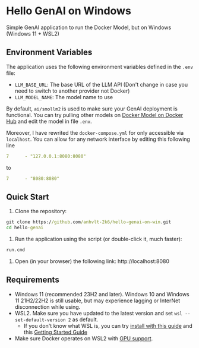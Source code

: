 # Hello GenAI on Windows

Simple GenAI application to run the Docker Model, but on Windows (Windows 11 + WSL2)

## Environment Variables

The application uses the following environment variables defined in the `.env` file:

- `LLM_BASE_URL`: The base URL of the LLM API (Don't change in case you need to switch to another provider not Docker)
- `LLM_MODEL_NAME`: The model name to use

By default, `ai/smollm2` is used to make sure your GenAI deployment is functional. You can try pulling other models on [Docker Model on Docker Hub](https://hub.docker.com/u/ai) and edit the model in file `.env`.

Moreover, I have rewrited the `docker-compose.yml` for only accessible via `localhost`. You can allow for any network interface by editing this following line

```yml
7      - "127.0.0.1:8080:8080"
```

to 

```yml
7      - "8080:8080"
```

## Quick Start

1. Clone the repository:

```cmd
git clone https://github.com/anhvlt-2k6/hello-genai-on-win.git
cd hello-genai
```

1. Run the application using the script (or double-click it, much faster):

```cmd
run.cmd
```

1. Open (in your browser) the following link: http://localhost:8080

## Requirements

- Windows 11 (recommended 23H2 and later). Windows 10 and Windows 11 21H2/22H2 is still usable, but may experience lagging or InterNet disconnection while using.
- WSL2. Make sure you have updated to the latest version and set `wsl --set-default-version 2` as default.
  - If you don't know what WSL is, you can try [install with this guide](https://learn.microsoft.com/en-us/windows/wsl/install) and this [Getting Started Guide](https://youtu.be/_fntjriRe48?si=VexhJm6bb44m3CbF)
- Make sure Docker operates on WSL2 with [GPU support](https://docs.docker.com/desktop/features/gpu/).

